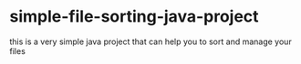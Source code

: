 # simple-file-sorting-java-project
this is a very simple java project that can help you to sort and manage your files
